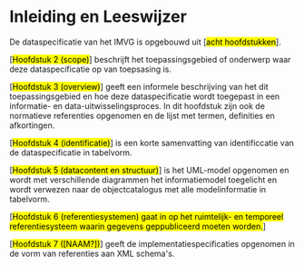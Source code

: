 # Inleiding en Leeswijzer

<!--Voorwoord zou geen section tag moeten krijgen-->
De dataspecificatie van het IMVG is opgebouwd uit [<mark>acht hoofdstukken</mark>].

[<mark>Hoofdstuk 2 (scope)</mark>] beschrijft het toepassingsgebied of onderwerp waar deze dataspecificatie op van toepsasing is.

[<mark>Hoofdstuk 3 (overview)</mark>] geeft een informele beschrijving van het dit toepassingsgebied en hoe deze dataspecificatie wordt toegepast in een informatie- en data-uitwisselingsproces. In dit hoofdstuk zijn ook de normatieve referenties opgenomen en de lijst met termen, definities en afkortingen.

[<mark>Hoofdstuk 4 (identificatie)</mark>] is een korte samenvatting van identificcatie van de dataspecificatie in tabelvorm.

[<mark>Hoofdstuk 5 (datacontent en structuur)</mark>] is het UML-model opgenomen en wordt met verschillende diagrammen het informatiemodel toegelicht en wordt verwezen naar de objectcatalogus met alle modelinformatie in tabelvorm. 

[<mark>Hoofdstuk 6 (referentiesystemen) gaat in op het ruimtelijk- en temporeel referentiesysteem waarin gegevens geppubliceerd moeten worden.</mark>]

[<mark>Hoofdstuk 7 ([NAAM?])</mark>] geeft de implementatiespecificaties opgenomen in de vorm van referenties aan XML schema's.

<!--[<mark>Hoofdstuk 8 ([NAAM?])</mark>] tenslotte, behandelt de specificatie van de visualidstaie van ruimtelijke dat in een kaartbeeld.-->

<!--
TEKST VOOR ONTBREKENDE HOOFDSTUKKEN
Dit hoofdstuk is nog niet geschreven. Dit hoofdstuk is relevant op het moment dat het informatiemodel ook daadwerkelijk geimplementeerd zal gaan worden. Voor nu  is de beschikbare informatie nog niet gedetailleerd en uitwerkt genoeg om dit nu in te kunnen vullen. We hebben dit hoofdstuk wel opgenomen in de dataspecificatie om te laten zien op welke fronten de doorontwikkeling van het informatiemodel kan plaatsvinden.-->